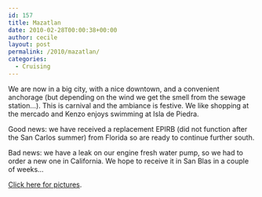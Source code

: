 ```yaml
---
id: 157
title: Mazatlan
date: 2010-02-28T00:00:38+00:00
author: cecile
layout: post
permalink: /2010/mazatlan/
categories:
  - Cruising
---
```

We are now in a big city, with a nice downtown, and a convenient anchorage (but
depending on the wind we get the smell from the sewage station&#8230;). This is
carnival and the ambiance is festive. We like shopping at the mercado and Kenzo
enjoys swimming at Isla de Piedra.

Good news: we have received a replacement EPIRB (did not function after the San
Carlos summer) from Florida so are ready to continue further south.

Bad news: we have a leak on our engine fresh water pump, so we had to order a
new one in California. We hope to receive it in San Blas in a couple of
weeks&#8230;

[Click here for pictures](http://plume.flupes.org/gallery/index.php?level=album&id=33).